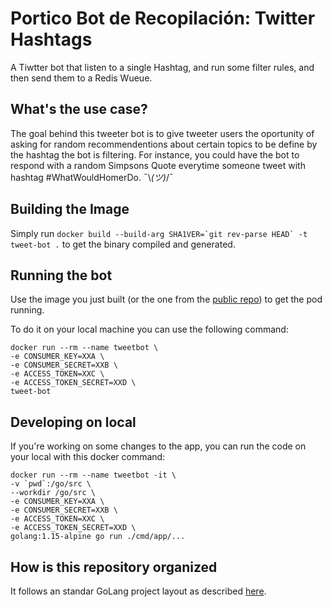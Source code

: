# Portico Bot de Recopilación: Twitter Hashtags
A Tiwtter bot that listen to a single Hashtag, and run some filter rules, and then send them to a Redis Wueue.

## What's the use case?

The goal behind this tweeter bot is to give tweeter users the oportunity of asking for random recommendentions about certain topics to be define by the hashtag the bot is filtering. For instance, you could have the bot to respond with a random Simpsons Quote everytime someone tweet with hashtag #WhatWouldHomerDo. ¯\\_(ツ)_/¯

## Building the Image

Simply run ```docker build --build-arg SHA1VER=`git rev-parse HEAD` -t tweet-bot .``` to get the binary compiled and generated.

## Running the bot

Use the image you just built (or the one from the [public repo]()) to get the pod running.

To do it on your local machine you can use the following command:
```
docker run --rm --name tweetbot \
-e CONSUMER_KEY=XXA \
-e CONSUMER_SECRET=XXB \
-e ACCESS_TOKEN=XXC \
-e ACCESS_TOKEN_SECRET=XXD \
tweet-bot
```

## Developing on local

If you're working on some changes to the app, you can run the code on your local with this docker command: 

```
docker run --rm --name tweetbot -it \
-v `pwd`:/go/src \
--workdir /go/src \
-e CONSUMER_KEY=XXA \
-e CONSUMER_SECRET=XXB \
-e ACCESS_TOKEN=XXC \
-e ACCESS_TOKEN_SECRET=XXD \
golang:1.15-alpine go run ./cmd/app/...
```

## How is this repository organized

It follows an standar GoLang project layout as described [here](https://github.com/golang-standards/project-layout).